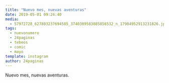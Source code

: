 ```yaml
---
title: "Nuevo mes, nuevas aventuras"
date: 2019-05-01 09:24:40
media: 
  - 57972728_627803237694585_3740309583085856532_n_17984952913231826.jpg
tags: 
  - nuevonumero
  - 24paginas
  - tebeos
  - comic
  - mayo
template: instagram
author: 24paginas
---
```


Nuevo mes, nuevas aventuras.
